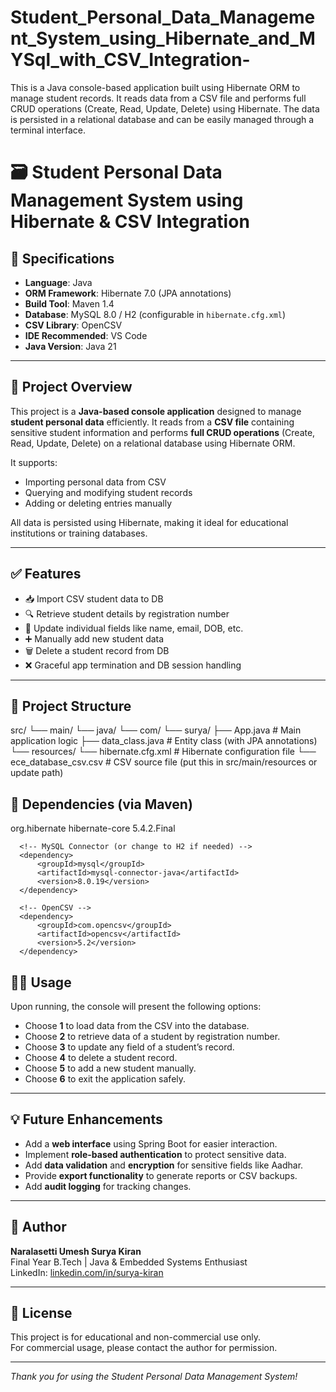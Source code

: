 # Student_Personal_Data_Management_System_using_Hibernate_and_MYSql_with_CSV_Integration-
This is a Java console-based application built using Hibernate ORM to manage student records. It reads data from a CSV file and performs full CRUD operations (Create, Read, Update, Delete) using Hibernate. The data is persisted in a relational database and can be easily managed through a terminal interface.
# 🗃️ Student Personal Data Management System using Hibernate & CSV Integration

## 📌 Specifications

- **Language**: Java  
- **ORM Framework**: Hibernate 7.0 (JPA annotations)  
- **Build Tool**: Maven 1.4
- **Database**: MySQL 8.0 / H2 (configurable in `hibernate.cfg.xml`)  
- **CSV Library**: OpenCSV  
- **IDE Recommended**: VS Code
- **Java Version**: Java 21 

---

## 📖 Project Overview

This project is a **Java-based console application** designed to manage **student personal data** efficiently. It reads from a **CSV file** containing sensitive student information and performs **full CRUD operations** (Create, Read, Update, Delete) on a relational database using Hibernate ORM.

It supports:
- Importing personal data from CSV  
- Querying and modifying student records  
- Adding or deleting entries manually  

All data is persisted using Hibernate, making it ideal for educational institutions or training databases.

---

## ✅ Features

- 📥 Import CSV student data to DB  
- 🔍 Retrieve student details by registration number  
- 📝 Update individual fields like name, email, DOB, etc.  
- ➕ Manually add new student data  
- 🗑️ Delete a student record from DB  
- ❌ Graceful app termination and DB session handling  

---

## 📁 Project Structure
src/
└── main/
    └── java/
        └── com/
            └── surya/
                ├── App.java                # Main application logic
                ├── data_class.java        # Entity class (with JPA annotations)
    └── resources/
        └── hibernate.cfg.xml             # Hibernate configuration file
        └── ece_database_csv.csv          # CSV source file (put this in src/main/resources or update path)

## 🧩 Dependencies (via Maven)

  <dependencies>
      <!-- Hibernate -->
      <dependency>
          <groupId>org.hibernate</groupId>
          <artifactId>hibernate-core</artifactId>
          <version>5.4.2.Final</version>
      </dependency>
  
      <!-- MySQL Connector (or change to H2 if needed) -->
      <dependency>
          <groupId>mysql</groupId>
          <artifactId>mysql-connector-java</artifactId>
          <version>8.0.19</version>
      </dependency>
  
      <!-- OpenCSV -->
      <dependency>
          <groupId>com.opencsv</groupId>
          <artifactId>opencsv</artifactId>
          <version>5.2</version>
      </dependency>
  </dependencies>

  ## 🧑‍💻 Usage

Upon running, the console will present the following options:


- Choose **1** to load data from the CSV into the database.
- Choose **2** to retrieve data of a student by registration number.
- Choose **3** to update any field of a student’s record.
- Choose **4** to delete a student record.
- Choose **5** to add a new student manually.
- Choose **6** to exit the application safely.

---

## 💡 Future Enhancements

- Add a **web interface** using Spring Boot for easier interaction.
- Implement **role-based authentication** to protect sensitive data.
- Add **data validation** and **encryption** for sensitive fields like Aadhar.
- Provide **export functionality** to generate reports or CSV backups.
- Add **audit logging** for tracking changes.

---

## 👤 Author

**Naralasetti Umesh Surya Kiran**  
Final Year B.Tech | Java & Embedded Systems Enthusiast  
LinkedIn: [linkedin.com/in/surya-kiran](https://linkedin.com/in/surya-kiran)

---

## 📜 License

This project is for educational and non-commercial use only.  
For commercial usage, please contact the author for permission.

---

*Thank you for using the Student Personal Data Management System!*

